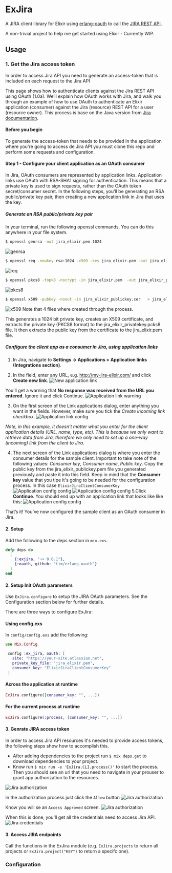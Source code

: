 # ExJira

A JIRA client library for Elixir using [erlang-oauth](https://github.com/tim/erlang-oauth) to call the [JIRA REST API](https://docs.atlassian.com/jira/REST/latest).

A non-trivial project to help me get started using Elixir - Currently WIP.


## Usage

### 1. Get the Jira access token
In order to access Jira API you need to generate an access-token that is included on each request to the Jira API

This page shows how to authenticate clients against the Jira REST API using OAuth (1.0a). We’ll explain how OAuth works with Jira, and walk you through an example of how to use OAuth to authenticate an Elixir application (consumer) against the Jira (resource) REST API for a user (resource owner).
This process is base on the Java version from [Jira documentation](https://developer.atlassian.com/cloud/jira/platform/jira-rest-api-oauth-authentication).

#### Before you begin
To generate the access-token that needs to be provided in the application where you're going to access de Jira API you must clone this repo and perform some requests and configuration.

#### Step 1 - Configure your client application as an OAuth consumer
In Jira, OAuth consumers are represented by application links. Application links use OAuth with RSA-SHA1 signing for authentication. This means that a private key is used to sign requests, rather than the OAuth token secret/consumer secret. In the following steps, you’ll be generating an RSA public/private key pair, then creating a new application link in Jira that uses the key.

##### Generate an RSA public/private key pair
In your terminal, run the following openssl commands. You can do this anywhere in your file system.
```bash
$ openssl genrsa -out jira_elixir.pem 1024

```

![genrsa](/images/openssl1.png)

```bash
$ openssl req -newkey rsa:1024 -x509 -key jira_elixir.pem -out jira_elixir_publickey.cer -days 365
```

![req](/images/openssl2.png)

```bash
$ openssl pkcs8 -topk8 -nocrypt -in jira_elixir.pem  -out jira_elixir_privatekey.pcks8
```

![pkcs8](/images/openssl3.png)

```bash
$ openssl x509 -pubkey -noout -in jira_elixir_publickey.cer   > jira_elixir.pem
```
![x509](/images/openssl4.png)
Note that 4 files where created through the process.

This generates a 1024 bit private key, creates an X509 certificate, and extracts the private key (PKCS8 format) to the jira_elixir_privatekey.pcks8 file. It then extracts the public key from the certificate to the jira_elixir.pem file.

##### Configure the client app as a consumer in Jira, using application links

1. In Jira, navigate to **Settings -> Applications > Application links (Integrations section)**.

2. In the field, enter any URL, e.g. http://my-jira-elixir.com/ and click **Create new link**.
![New application link](/images/jira1.png)

You’ll get a warning that **No response was received from the URL you entered**. Ignore it and click Continue.
![Application link warning](/images/jira2.png)

3. On the first screen of the Link applications dialog, enter anything you want in the fields. However, make sure you tick the *Create incoming link checkbox*.
![Application link config](/images/jira3.png)

*Note, in this example, it doesn’t matter what you enter for the client application details (URL, name, type, etc). This is because we only want to retrieve data from Jira, therefore we only need to set up a one-way (incoming) link from the client to Jira.*

4. The next screen of the Link applications dialog is where you enter the consumer details for the sample client. Important to take note of the following values: *Consumer key*, *Consumer name*, *Public key*. Copy the public key from the jira_elixir_publickey.pem file you generated previously and paste it into this field.
Keep in mind that the **Consumer key** value that you tipe it's going to be needed for the configuration process. In this case `ElixirJiraClientConsumerKey`
![Application config config](/images/jira4.png)
![Application config config](/images/openssl5.png)
5.Click **Continue**. You should end up with an application link that looks like like this:
![Application config config](/images/jira5.png)

That’s it! You’ve now configured the sample client as an OAuth consumer in Jira.

#### 2. Setup

Add the following to the deps section in `mix.exs`.
```elixir
defp deps do
  [
    {:exjira, "~> 0.0.1"},
    {:oauth, github: "tim/erlang-oauth"}
  ]
end
```

#### 2. Setup Init OAuth parameters

Use `ExJira.configure` to setup the JIRA OAuth parameters. See the Configuration section below for further details.

There are three ways to configure ExJira:

#### Using config.exs

In `config/config.exs` add the following:

```elixir
use Mix.Config

 config :ex_jira, oauth: [
   site: "https://your-site.atlassian.net",
   private_key_file: "jira_elixir.pem",
   consumer_key: "ElixirJiraClientConsumerKey"
 ]
```

#### Across the application at runtime

```elixir
ExJira.configure([consumer_key: "", ...])
```

#### For the current process at runtime

```elixir
ExJira.configure(:process, [consumer_key: "", ...])
```

#### 3. Genrate JIRA access token
In order to access Jira API resources it's needed to provide access tokens, the following steps show how to accomplish this.

* After adding dependencies to the project run `$ mix deps.get` to download dependencies to your project.
* Know run `$ mix run -e 'ExJira.CLI.process()'` to start the process. Then you should see an url that you need to navigate in your prouser to grant app authorization to the resources.

![Jira authorization](/images/setup1.png)

In the authorization process just click the `Allow` button
![Jira authorization](/images/setup2.png)

Know you will se an `Access Approved` screen.
![Jira authorization](/images/setup3.png)

When this is done, you'll get all the credentials need to access Jira API.
![Jira credentials](/images/setup4.png)

#### 3. Access JIRA endpoints

Call the functions in the ExJira module (e.g. `ExJira.projects` to return all projects or `ExJira.project("KEY")` to return a specifc one).


### Configuration
